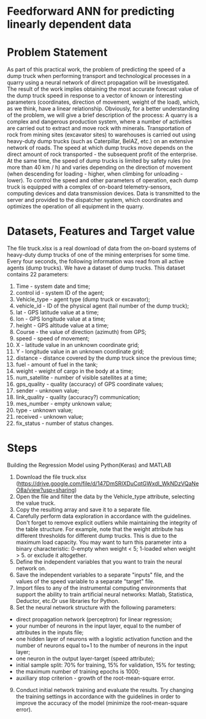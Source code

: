 # Feedforward ANN for predicting linearly dependent data
# Problem Statement
As part of this practical work, the problem of predicting the speed of a dump truck when performing transport and technological processes in a quarry using a neural network of direct propagation will be investigated. The result of the work implies obtaining the most accurate forecast value of the dump truck speed in response to a vector of known or interesting parameters (coordinates, direction of movement, weight of the load), which, as we think, have a linear relationship. Obviously, for a better understanding of the problem, we will give a brief description of the process:
A quarry is a complex and dangerous production system, where a number of activities are carried out to extract and move rock with minerals. Transportation of rock from mining sites (excavator sites) to warehouses is carried out using heavy-duty dump trucks (such as Caterpillar, BelAZ, etc.) on an extensive network of roads. The speed at which dump trucks move depends on the direct amount of rock transported - the subsequent profit of the enterprise. At the same time, the speed of dump trucks is limited by safety rules (no more than 40 km / h) and varies depending on the direction of movement (when descending for loading - higher, when climbing for unloading - lower). To control the speed and other parameters of operation, each dump truck is equipped with a complex of on-board telemetry-sensors, computing devices and data transmission devices. Data is transmitted to the server and provided to the dispatcher system, which coordinates and optimizes the operation of all equipment in the quarry.
# Datasets, Features and Target value
The file truck.xlsx  is a real download of data from the on-board systems of heavy-duty dump trucks of one of the mining enterprises for some time. Every four seconds, the following information was read from all active agents (dump trucks). We have a dataset of dump trucks. This dataset contains 22 parameters:
1. Time - system date and time;
2. control id - system ID of the agent;
3. Vehicle_type - agent type (dump truck or excavator);
4. vehicle_id - ID of the physical agent (tail number of the dump truck);
5. lat - GPS latitude value at a time;
6. lon - GPS longitude value at a time;
7. height - GPS altitude value at a time;
8. Course - the value of direction (azimuth) from GPS;
9. speed - speed of movement;
10. X - latitude value in an unknown coordinate grid;
11. Y - longitude value in an unknown coordinate grid;
12. distance - distance covered by the dump truck since the previous time;
13. fuel - amount of fuel in the tank;
14. weight  - weight of cargo in the body at a time;
15. num_satellite - number of visible satellites at a time;
16. gps_quality - quality (accuracy) of GPS coordinate values;
17. sender - unknown value;
18. link_quality - quality (accuracy?) communication;
19. mes_number - empty unknown value;
20. type - unknown value;
21. received - unknown value;
22. fix_status - number of status changes.

# Steps

Building the Regression Model using Python(Keras) and MATLAB
1. Download the file truck.xlsx (https://drive.google.com/file/d/147DmSRIXDuCqtGWxdI_WkNDzVQaNeO8a/view?usp=sharing)
2. Open the file and filter the data by the Vehicle_type attribute, selecting the value truck.
3. Copy the resulting array and save it to a separate file.
4. Carefully perform data exploration in accordance with the guidelines. Don't forget to remove explicit outliers while maintaining the integrity of the table structure. For example, note that the weight attribute has different thresholds for different dump trucks. This is due to the maximum load capacity. You may want to turn this parameter into a binary characteristic: 0-empty when weight < 5; 1-loaded when weight > 5. or exclude it altogether.
5. Define the independent variables that you want to train the neural network on.
6. Save the independent variables to a separate "inputs" file, and the values of the speed variable to a separate "target" file.
7. Import files to any of the instrumental computing environments that support the ability to train artificial neural networks: Matlab, Statistica, Deductor, etc.Or use libraries for Python. 
8. Set the neural network structure with the following parameters:
- direct propagation network (perceptron) for linear regression;
- your number of neurons in the input layer, equal to the number of attributes in the inputs file;
- one hidden layer of neurons with a logistic activation function and the number of neurons equal to+1 to the number of neurons in the input layer;
- one neuron in the output layer-target (speed attribute);
- initial sample split: 70% for training, 15% for validation, 15% for testing;
- the maximum number of training epochs is 1000;
- auxiliary stop criterion - growth of the root-mean-square error.
9. Conduct initial network training and evaluate the results. Try changing the training settings in accordance with the guidelines in order to improve the accuracy of the model (minimize the root-mean-square error). 

